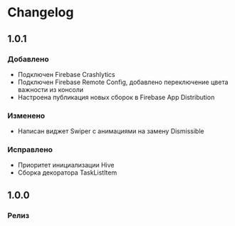 # Changelog

## 1.0.1

### Добавлено

- Подключен Firebase Crashlytics
- Подключен Firebase Remote Config, добавлено переключение цвета важности из консоли
- Настроена публикация новых сборок в Firebase App Distribution

### Изменено

- Написан виджет Swiper с анимациями на замену Dismissible

### Исправлено

- Приоритет инициализации Hive
- Сборка декоратора TaskListItem

## 1.0.0

### Релиз
